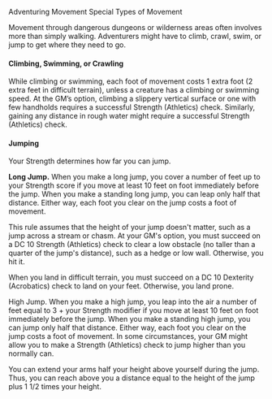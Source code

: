Adventuring
Movement
Special Types of Movement
        <p>
          Movement through dangerous dungeons or wilderness areas often involves more than simply walking. Adventurers might have to climb, crawl, swim, or jump to get where they need to go.
        </p>
        <h4>Climbing, Swimming, or Crawling</h4>
        <p>
          While climbing or swimming, each foot of movement costs 1 extra foot (2 extra feet in difficult terrain), unless a creature has a climbing or swimming speed. At the GM’s option, climbing a slippery vertical surface or one with few handholds requires a successful Strength (Athletics) check. Similarly, gaining any distance in rough water might require a successful Strength (Athletics) check.
        </p>
        <h4>Jumping</h4>
        <p>
          Your Strength determines how far you can jump.
        </p>
        <p>
          <strong>Long Jump.</strong> When you make a long jump, you cover a number of feet up to your Strength score if you move at least 10 feet on foot immediately before the jump. When you make a standing long jump, you can leap only half that distance. Either way, each foot you clear on the jump costs a foot of movement.
        </p>
        <p>
          This rule assumes that the height of your jump doesn't matter, such as a jump across a stream or chasm. At your GM's option, you must succeed on a DC 10 Strength (Athletics) check to clear a low obstacle (no taller than a quarter of the jump's distance), such as a hedge or low wall. Otherwise, you hit it.
        </p>
        <p>
          When you land in difficult terrain, you must succeed on a DC 10 Dexterity (Acrobatics) check to land on your feet. Otherwise, you land prone.
        </p>
        <p>
          High Jump. When you make a high jump, you leap into the air a number of feet equal to 3 + your Strength modifier if you move at least 10 feet on foot immediately before the jump. When you make a standing high jump, you can jump only half that distance. Either way, each foot you clear on the jump costs a foot of movement. In some circumstances, your GM might allow you to make a Strength (Athletics) check to jump higher than you normally can.
        </p>
        <p>
          You can extend your arms half your height above yourself during the jump. Thus, you can reach above you a distance equal to the height of the jump plus 1 1/2 times your height.
        </p>